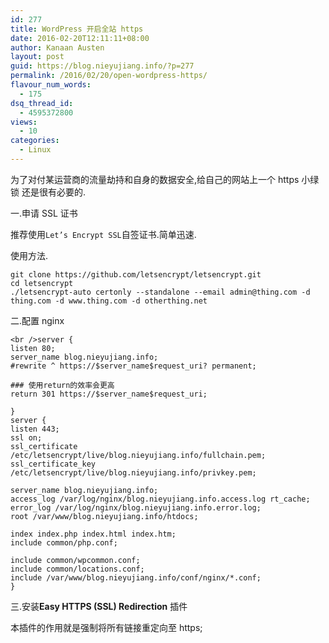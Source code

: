 ```yaml
---
id: 277
title: WordPress 开启全站 https
date: 2016-02-20T12:11:11+08:00
author: Kanaan Austen
layout: post
guid: https://blog.nieyujiang.info/?p=277
permalink: /2016/02/20/open-wordpress-https/
flavour_num_words:
  - 175
dsq_thread_id:
  - 4595372800
views:
  - 10
categories:
  - Linux
---
```

<!--wp-compress-html-->

<!--wp-compress-html no compression-->

为了对付某运营商的流量劫持和自身的数据安全,给自己的网站上一个 https 小绿锁 还是很有必要的.

一.申请 SSL 证书
  
推荐使用`Let’s Encrypt SSL`自签证书.简单迅速.
  
使用方法.

<pre class="prettyprint" ><code>git clone https://github.com/letsencrypt/letsencrypt.git
cd letsencrypt
./letsencrypt-auto certonly --standalone --email admin@thing.com -d thing.com -d www.thing.com -d otherthing.net
</code></pre>

二.配置 nginx

<pre class="prettyprint" ><code>&lt;br />server {
listen 80;
server_name blog.nieyujiang.info;
#rewrite ^ https://$server_name$request_uri? permanent;

### 使用return的效率会更高
return 301 https://$server_name$request_uri;

}
server {
listen 443;
ssl on;
ssl_certificate /etc/letsencrypt/live/blog.nieyujiang.info/fullchain.pem;
ssl_certificate_key /etc/letsencrypt/live/blog.nieyujiang.info/privkey.pem;

server_name blog.nieyujiang.info;
access_log /var/log/nginx/blog.nieyujiang.info.access.log rt_cache;
error_log /var/log/nginx/blog.nieyujiang.info.error.log;
root /var/www/blog.nieyujiang.info/htdocs;

index index.php index.html index.htm;
include common/php.conf;

include common/wpcommon.conf;
include common/locations.conf;
include /var/www/blog.nieyujiang.info/conf/nginx/*.conf;
}
</code></pre>

三.安装**Easy HTTPS (SSL) Redirection** 插件

本插件的作用就是强制将所有链接重定向至 https;

&nbsp;

<!--wp-compress-html no compression-->

<!--wp-compress-html-->